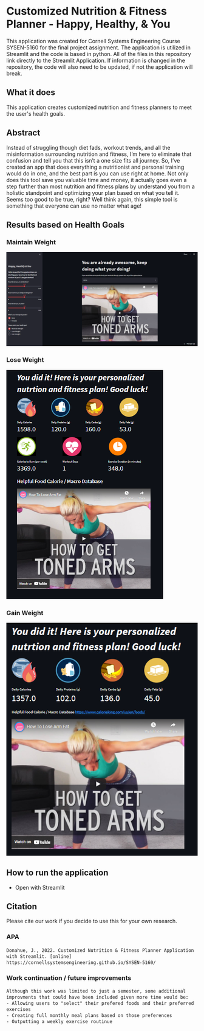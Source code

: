 # Customized Nutrition & Fitness Planner - Happy, Healthy, & You
This application was created for Cornell Systems Engineering Course SYSEN-5160 for the final project assignment. The application is utilized in Streamlit and the code is based in python. All of the files in this repository link directly to the Streamlit Application. If information is changed in the repository, the code will also need to be updated, if not the application will break.

## What it does

This application creates customized nutrition and fitness planners to meet the user's health goals.

## Abstract
Instead of struggling though diet fads, workout trends, and all the misinformation surrounding nutrition and fitness, I’m here to eliminate that confusion and tell you that this isn’t a one size fits all journey. So, I’ve created an app that does everything a nutritionist and personal training would do in one, and the best part is you can use right at home.  Not only does this tool save you valuable time and money, it actually goes even a step further than most nutrition and fitness plans by understand you from a holistic standpoint and optimizing your plan based on what you tell it. Seems too good to be true, right? Well think again, this simple tool is something that everyone can use no matter what age!

## Results based on Health Goals

### Maintain Weight

![maintain_weight](maintain_weight.png)

### Lose Weight

![lose_weight](lose_weight.png)

### Gain Weight

![gain_weight](gain_weight.png)

## How to run the application
 - Open with Streamlit 

## Citation

Please cite our work if you decide to use this for your own research.

### APA

```
Donahue, J., 2022. Customized Nutrition & Fitness Planner Application with Streamlit. [online] https://cornellsystemsengineering.github.io/SYSEN-5160/
```

### Work continuation / future improvements

```
Although this work was limited to just a semester, some additional improvments that could have been included given more time would be:
- Allowing users to "select" their prefered foods and their preferred exercises
- Creating full monthly meal plans based on those preferences
- Outputting a weekly exercise routinue
```
